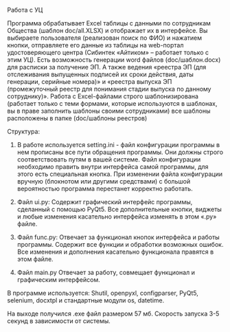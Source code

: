 Работа с УЦ

Программа обрабатывает Excel таблицы с данными по сотрудникам Общества (шаблон doc/all.XLSX) и отображает их в интерфейсе. Вы выбираете пользователя (реализован поиск по ФИО) и нажатием кнопки, отправляете его данные из таблицы на web-портал удостоверяющего центра (Сибинтек «Айтиком» – работает только с этим УЦ). 
Есть возможность генерации word файлов (doc/шаблон.docx) для расписки за получение ЭП. А также ведения «реестра ЭП (для отслеживания выпущенных подписей их сроки действия, даты генерации, серийные номера)» и «реестра выпуска ЭП (промежуточный реестр для понимания стадии выпуска по данному сотруднику)».
Работа с Excel-файлами строго шаблонизирована (работает только с теми формами, которые используются в шаблонах, вы в праве заполнить шаблоны своими сотрудниками) все шаблоны расположены в папке (doc/шаблоны реестров)

Структура:
1.	В работе используется setting.ini - файл конфигурации программы в нем прописаны все пути обращения программы. Они должны строго соответствовать путям в вашей системе. Файл конфигурации необходимо править внутри интерфейса самой программы, для этого есть специальная кнопка. При изменении файла конфигурации вручную (блокнотом или другими средствами) с большой вероятностью программа перестанет корректно работать.

2.	Файл ui.py:
Содержит графический интерфейс программы, сделанный с помощью PyQt5. Все дополнительные кнопки, виджеты и любые изменения касательно интерфейса изменять в этом «.py» файле.

3.	Файл func.py:
Отвечает за функционал кнопок интерфейса и работы программы. Содержит все функции и обработки возможных ошибок. Все изменения и дополнения касательно функционала правятся в этом файле.

4.	Файл main.py
Отвечает за работу, совмещает функционал и графическим интерфейсом.

В программе используется:
Shutil, openpyxl, configparser, PyQt5, selenium, docxtpl и стандартные модули os, datetime.

На выходе получился .exe файл размером 57 мб. Скорость запуска 3-5 секунд в зависимости от системы.